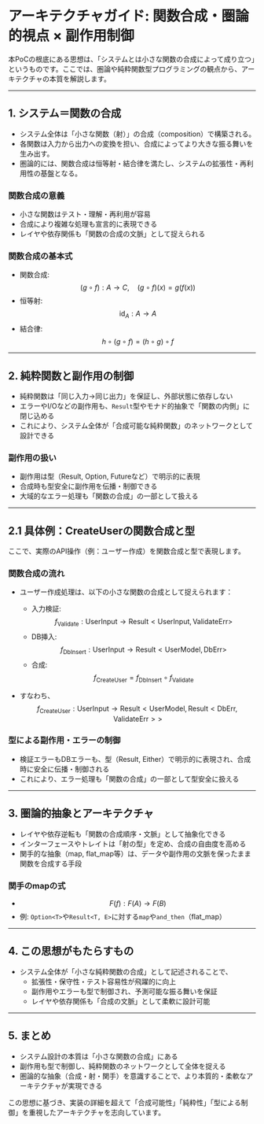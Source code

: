 # アーキテクチャガイド: 関数合成・圏論的視点 × 副作用制御

本PoCの根底にある思想は、「システムとは小さな関数の合成によって成り立つ」というものです。ここでは、圏論や純粋関数型プログラミングの観点から、アーキテクチャの本質を解説します。

---

## 1. システム＝関数の合成

- システム全体は「小さな関数（射）」の合成（composition）で構築される。
- 各関数は入力から出力への変換を担い、合成によってより大きな振る舞いを生み出す。
- 圏論的には、関数合成は恒等射・結合律を満たし、システムの拡張性・再利用性の基盤となる。

### 関数合成の意義
- 小さな関数はテスト・理解・再利用が容易
- 合成により複雑な処理も宣言的に表現できる
- レイヤや依存関係も「関数の合成の文脈」として捉えられる

### 関数合成の基本式

- 関数合成: $$ (g \circ f) : A \to C,\quad (g \circ f)(x) = g(f(x)) $$
- 恒等射: $$ \mathrm{id}_A : A \to A $$
- 結合律: $$ h \circ (g \circ f) = (h \circ g) \circ f $$

---

## 2. 純粋関数と副作用の制御

- 純粋関数は「同じ入力→同じ出力」を保証し、外部状態に依存しない
- エラーやI/Oなどの副作用も、`Result`型やモナド的抽象で「関数の内側」に閉じ込める
- これにより、システム全体が「合成可能な純粋関数」のネットワークとして設計できる

### 副作用の扱い
- 副作用は型（Result, Option, Futureなど）で明示的に表現
- 合成時も型安全に副作用を伝播・制御できる
- 大域的なエラー処理も「関数の合成」の一部として扱える

---

## 2.1 具体例：CreateUserの関数合成と型

ここで、実際のAPI操作（例：ユーザー作成）を関数合成と型で表現します。

### 関数合成の流れ

- ユーザー作成処理は、以下の小さな関数の合成として捉えられます：
  - 入力検証:$$ f_{\mathrm{Validate}} : \mathrm{UserInput} \to \mathrm{Result<UserInput, ValidateErr>} $$
  - DB挿入: $$ f_{\mathrm{DbInsert}} : \mathrm{UserInput} \to \mathrm{Result<UserModel, DbErr>} $$
  - 合成: $$ f_{\mathrm{CreateUser}} = f_{\mathrm{DbInsert}} \circ f_{\mathrm{Validate}} $$

- すなわち、
  $$
  f_{\mathrm{CreateUser}} : \mathrm{UserInput} \to \mathrm{Result<UserModel, Result<DbErr, ValidateErr>>}
  $$

### 型による副作用・エラーの制御

- 検証エラーもDBエラーも、型（Result, Either）で明示的に表現され、合成時に安全に伝播・制御される
- これにより、エラー処理も「関数の合成」の一部として型安全に扱える

---

## 3. 圏論的抽象とアーキテクチャ

- レイヤや依存逆転も「関数の合成順序・文脈」として抽象化できる
- インターフェースやトレイトは「射の型」を定め、合成の自由度を高める
- 関手的な抽象（map, flat_map等）は、データや副作用の文脈を保ったまま関数を合成する手段

### 関手のmapの式

- $$ F(f) : F(A) \to F(B) $$
- 例: `Option<T>`や`Result<T, E>`に対する`map`や`and_then`（flat_map）

---

## 4. この思想がもたらすもの

- システム全体が「小さな純粋関数の合成」として記述されることで、
  - 拡張性・保守性・テスト容易性が飛躍的に向上
  - 副作用やエラーも型で制御され、予測可能な振る舞いを保証
  - レイヤや依存関係も「合成の文脈」として柔軟に設計可能

---

## 5. まとめ

- システム設計の本質は「小さな関数の合成」にある
- 副作用も型で制御し、純粋関数のネットワークとして全体を捉える
- 圏論的な抽象（合成・射・関手）を意識することで、より本質的・柔軟なアーキテクチャが実現できる

この思想に基づき、実装の詳細を超えて「合成可能性」「純粋性」「型による制御」を重視したアーキテクチャを志向しています。

